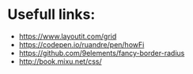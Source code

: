# Usefull links:

- https://www.layoutit.com/grid
- https://codepen.io/ruandre/pen/howFi
- https://github.com/9elements/fancy-border-radius
- http://book.mixu.net/css/
